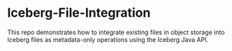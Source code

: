# Iceberg-File-Integration
This repo demonstrates how to integrate existing files in object storage into Iceberg files as metadata-only operations using the Iceberg Java API.
